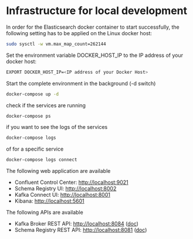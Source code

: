 # Infrastructure for local development


In order for the Elasticsearch docker container to start successfully, the following setting has to be applied on the Linux docker host:

```bash
sudo sysctl -w vm.max_map_count=262144
```

Set the environment variable DOCKER_HOST_IP to the IP address of your docker host:
```bash
EXPORT DOCKER_HOST_IP=<IP address of your Docker Host>
```

Start the complete environment in the background (-d switch)
```bash
docker-compose up -d
```

check if the services are running
```bash
docker-compose ps
```

if you want to see the logs of the services
```bash
docker-compose logs
```

of for a specific service
```bash
docker-compose logs connect
```

The following web application are available

* Confluent Control Center: [http://localhost:9021](http://localhost:9021)
* Schema Registry UI: [http://localhost:8002](http://localhost:8002)
* Kafka Connect UI: [http://localhost:8001](http://localhost:8001)
* Kibana: [http://localhost:5601](http://localhost:5601)

The following APIs are available

* Kafka Broker REST API: [http://localhost:8084](http://localhost:8084) ([doc](https://docs.confluent.io/current/kafka-rest/docs/api.html#api-v2))
* Schema Registry REST API: [http://localhost:8081](http://localhost:8081) ([doc](https://docs.confluent.io/current/schema-registry/docs/api.html#overview))
